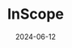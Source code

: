 ---  
layout: startup_page  
title: "InScope"  
id: "inscopehq.com"  
permalink: "/inscopeinscopehq.com06122024/"  
website: "https://www.inscopehq.com/"  
funding_round: "Seed"  
funding_amount: "$4.3M"  
investors: "Lightspeed Venture Partners, Vipul Ved Prakash, Jake Heller, Debbie Clifford, Justin Coulombe, Nadia Asoyan"  
about: "InScope provides financial reporting and auditing processes for mid-market and enterprises using machine learning and large language models. The company automates GAAP and non-GAAP reporting, including cash flow statements, aiming to make financial statement generation effortless, accurate, and reliable. InScope's solution addresses the challenges of time-consuming and error-prone manual processes in financial reporting."  
markets: "Fintech, SaaS, Accounting, Software"  
hq: "San Francisco, California, United States"  
founded_year: "2023"  
linkedin: "https://www.linkedin.com/company/inscopehq"  
twitter: "https://twitter.com/inscopehq"  
instagram: ""  
facebook: ""  
crunchbase: "https://www.crunchbase.com/organization/inscope-33f4"  
pitchbook: "https://pitchbook.com/profiles/company/539588-98"  

date_display: "12-Jun-2024"  
date: "2024-06-12"

# SEO Optimization  
meta_title: "InScope - Seed Funding ($4.3M)"  
meta_description: "InScope, InScope provides financial reporting and auditing processes for mid-market and enterprises using machine learning and large language models. The compa..."  
meta_keywords: "InScope, Fintech, SaaS, Accounting, Software, Seed funding"  
canonical_url: "https://startup.projectstartups.com/inscopeinscopehq.com06122024/"  
---